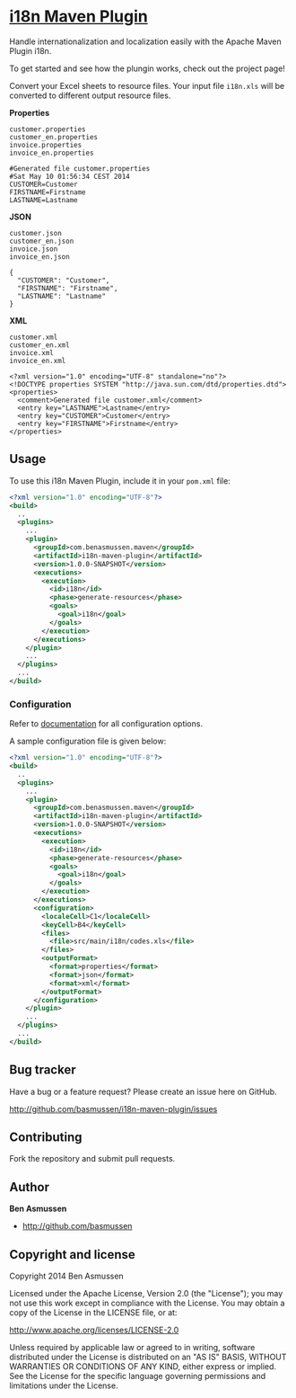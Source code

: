 # [i18n Maven Plugin]( http://github.com/basmussen/i18n-maven-plugin/ )

Handle internationalization and localization easily with the Apache Maven Plugin i18n.

To get started and see how the plungin works, check out the project page!


Convert your Excel sheets to resource files. Your input file `i18n.xls` will be converted to different output resource files.

**Properties**

```
customer.properties
customer_en.properties
invoice.properties
invoice_en.properties
```
```
#Generated file customer.properties
#Sat May 10 01:56:34 CEST 2014
CUSTOMER=Customer
FIRSTNAME=Firstname
LASTNAME=Lastname

```

**JSON**

```
customer.json
customer_en.json
invoice.json
invoice_en.json
```

```
{
  "CUSTOMER": "Customer",
  "FIRSTNAME": "Firstname",
  "LASTNAME": "Lastname"
}
```

**XML**

```
customer.xml
customer_en.xml
invoice.xml
invoice_en.xml
```

```
<?xml version="1.0" encoding="UTF-8" standalone="no"?>
<!DOCTYPE properties SYSTEM "http://java.sun.com/dtd/properties.dtd">
<properties>
  <comment>Generated file customer.xml</comment>
  <entry key="LASTNAME">Lastname</entry>
  <entry key="CUSTOMER">Customer</entry>
  <entry key="FIRSTNAME">Firstname</entry>
</properties>
```


[bootstrap]: http://basmussen.github.io/i18n-maven-plugin

## Usage

To use this i18n Maven Plugin, include it in your `pom.xml` file:

```xml
<?xml version="1.0" encoding="UTF-8"?>
<build>
  ..
  <plugins>
    ...
    <plugin>
      <groupId>com.benasmussen.maven</groupId>
      <artifactId>i18n-maven-plugin</artifactId>
      <version>1.0.0-SNAPSHOT</version>
      <executions>
        <execution>
          <id>i18n</id>
          <phase>generate-resources</phase>
          <goals>
            <goal>i18n</goal>
          </goals>
        </execution>
      </executions>
    </plugin>
    ...
  </plugins>
  ...
</build>
```

### Configuration

Refer to [documentation][i18n-config] for all configuration options.

[i18n-config]: http://basmussen.github.io/i18n-maven-plugin/config.html

A sample configuration file is given below:

```xml
<?xml version="1.0" encoding="UTF-8"?>
<build>
  ..
  <plugins>
    ...
    <plugin>
      <groupId>com.benasmussen.maven</groupId>
      <artifactId>i18n-maven-plugin</artifactId>
      <version>1.0.0-SNAPSHOT</version>
      <executions>
        <execution>
          <id>i18n</id>
          <phase>generate-resources</phase>
          <goals>
            <goal>i18n</goal>
          </goals>
        </execution>
      </executions>
      <configuration>
        <localeCell>C1</localeCell>
        <keyCell>B4</keyCell>
        <files>
          <file>src/main/i18n/codes.xls</file>
        </files>
        <outputFormat>
          <format>properties</format>
          <format>json</format>
          <format>xml</format>
        </outputFormat>
      </configuration>
    </plugin>
    ...
  </plugins>
  ...
</build>
```



## Bug tracker

Have a bug or a feature request? Please create an issue here on GitHub.

http://github.com/basmussen/i18n-maven-plugin/issues


## Contributing

Fork the repository and submit pull requests.


## Author

**Ben Asmussen**

+ http://github.com/basmussen


## Copyright and license

Copyright 2014 Ben Asmussen

Licensed under the Apache License, Version 2.0 (the "License");
you may not use this work except in compliance with the License.
You may obtain a copy of the License in the LICENSE file, or at:

   http://www.apache.org/licenses/LICENSE-2.0

Unless required by applicable law or agreed to in writing, software
distributed under the License is distributed on an "AS IS" BASIS,
WITHOUT WARRANTIES OR CONDITIONS OF ANY KIND, either express or implied.
See the License for the specific language governing permissions and
limitations under the License.
